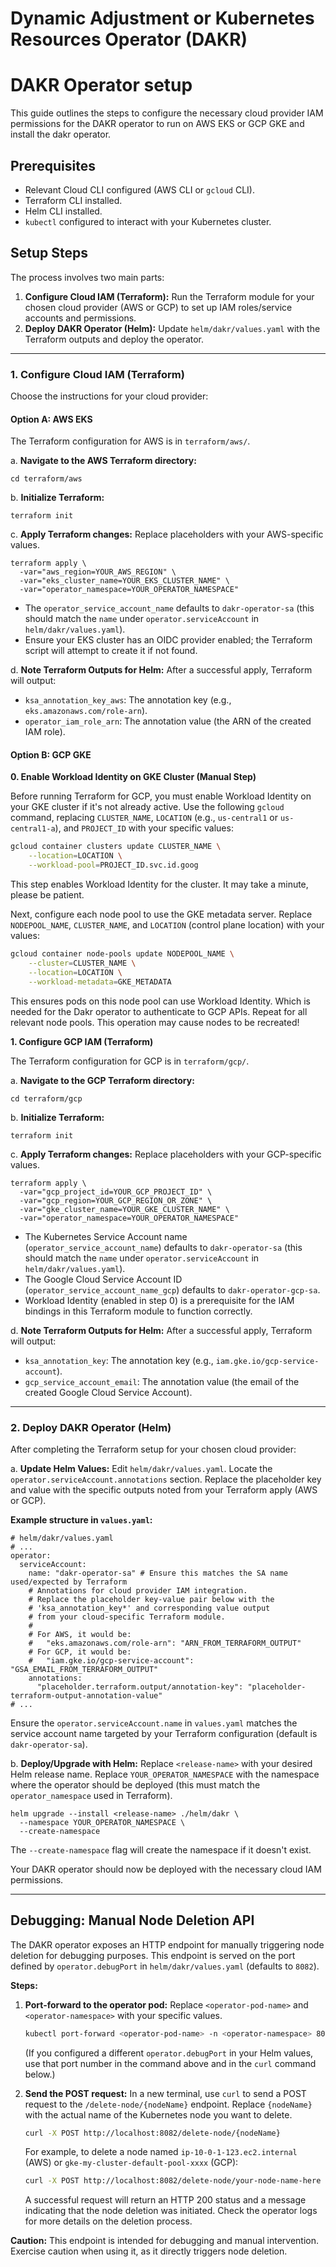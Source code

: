 # Dynamic Adjustment or Kubernetes Resources Operator (DAKR)

# DAKR Operator setup

This guide outlines the steps to configure the necessary cloud provider IAM permissions for the DAKR operator to run on AWS EKS or GCP GKE and install the dakr operator.

## Prerequisites

*   Relevant Cloud CLI configured (AWS CLI or `gcloud` CLI).
*   Terraform CLI installed.
*   Helm CLI installed.
*   `kubectl` configured to interact with your Kubernetes cluster.

## Setup Steps

The process involves two main parts:
1.  **Configure Cloud IAM (Terraform):** Run the Terraform module for your chosen cloud provider (AWS or GCP) to set up IAM roles/service accounts and permissions.
2.  **Deploy DAKR Operator (Helm):** Update `helm/dakr/values.yaml` with the Terraform outputs and deploy the operator.

---

### 1. Configure Cloud IAM (Terraform)

Choose the instructions for your cloud provider:

#### Option A: AWS EKS

The Terraform configuration for AWS is in `terraform/aws/`.

a.  **Navigate to the AWS Terraform directory:**

    cd terraform/aws

b.  **Initialize Terraform:**

    terraform init

c.  **Apply Terraform changes:**
    Replace placeholders with your AWS-specific values.

    terraform apply \
      -var="aws_region=YOUR_AWS_REGION" \
      -var="eks_cluster_name=YOUR_EKS_CLUSTER_NAME" \
      -var="operator_namespace=YOUR_OPERATOR_NAMESPACE"

  *   The `operator_service_account_name` defaults to `dakr-operator-sa` (this should match the `name` under `operator.serviceAccount` in `helm/dakr/values.yaml`).
  *   Ensure your EKS cluster has an OIDC provider enabled; the Terraform script will attempt to create it if not found.

d.  **Note Terraform Outputs for Helm:**
    After a successful apply, Terraform will output:
  *   `ksa_annotation_key_aws`: The annotation key (e.g., `eks.amazonaws.com/role-arn`).
  *   `operator_iam_role_arn`: The annotation value (the ARN of the created IAM role).

#### Option B: GCP GKE

**0. Enable Workload Identity on GKE Cluster (Manual Step)**

Before running Terraform for GCP, you must enable Workload Identity on your GKE cluster if it's not already active. Use the following `gcloud` command, replacing `CLUSTER_NAME`, `LOCATION` (e.g., `us-central1` or `us-central1-a`), and `PROJECT_ID` with your specific values:

```bash
gcloud container clusters update CLUSTER_NAME \
    --location=LOCATION \
    --workload-pool=PROJECT_ID.svc.id.goog
```

This step enables Workload Identity for the cluster. It may take a minute, please be patient.

Next, configure each node pool to use the GKE metadata server. Replace `NODEPOOL_NAME`, `CLUSTER_NAME`, and `LOCATION` (control plane location) with your values:
```bash
gcloud container node-pools update NODEPOOL_NAME \
    --cluster=CLUSTER_NAME \
    --location=LOCATION \
    --workload-metadata=GKE_METADATA
```
This ensures pods on this node pool can use Workload Identity. Which is needed for the Dakr operator to authenticate to GCP APIs. Repeat for all relevant node pools. This operation may cause nodes to be recreated!

**1. Configure GCP IAM (Terraform)**

The Terraform configuration for GCP is in `terraform/gcp/`.

a.  **Navigate to the GCP Terraform directory:**

    cd terraform/gcp

b.  **Initialize Terraform:**

    terraform init

c.  **Apply Terraform changes:**
    Replace placeholders with your GCP-specific values.

    terraform apply \
      -var="gcp_project_id=YOUR_GCP_PROJECT_ID" \
      -var="gcp_region=YOUR_GCP_REGION_OR_ZONE" \
      -var="gke_cluster_name=YOUR_GKE_CLUSTER_NAME" \
      -var="operator_namespace=YOUR_OPERATOR_NAMESPACE"

  *   The Kubernetes Service Account name (`operator_service_account_name`) defaults to `dakr-operator-sa` (this should match the `name` under `operator.serviceAccount` in `helm/dakr/values.yaml`).
  *   The Google Cloud Service Account ID (`operator_service_account_name_gcp`) defaults to `dakr-operator-gcp-sa`.
  *   Workload Identity (enabled in step 0) is a prerequisite for the IAM bindings in this Terraform module to function correctly.

d.  **Note Terraform Outputs for Helm:**
    After a successful apply, Terraform will output:
  *   `ksa_annotation_key`: The annotation key (e.g., `iam.gke.io/gcp-service-account`).
  *   `gcp_service_account_email`: The annotation value (the email of the created Google Cloud Service Account).

---

### 2. Deploy DAKR Operator (Helm)

After completing the Terraform setup for your chosen cloud provider:

a.  **Update Helm Values:**
    Edit `helm/dakr/values.yaml`. Locate the `operator.serviceAccount.annotations` section.
    Replace the placeholder key and value with the specific outputs noted from your Terraform apply (AWS or GCP).

  **Example structure in `values.yaml`:**

    # helm/dakr/values.yaml
    # ...
    operator:
      serviceAccount:
        name: "dakr-operator-sa" # Ensure this matches the SA name used/expected by Terraform
        # Annotations for cloud provider IAM integration.
        # Replace the placeholder key-value pair below with the
        # 'ksa_annotation_key*' and corresponding value output
        # from your cloud-specific Terraform module.
        #
        # For AWS, it would be:
        #   "eks.amazonaws.com/role-arn": "ARN_FROM_TERRAFORM_OUTPUT"
        # For GCP, it would be:
        #   "iam.gke.io/gcp-service-account": "GSA_EMAIL_FROM_TERRAFORM_OUTPUT"
        annotations:
          "placeholder.terraform.output/annotation-key": "placeholder-terraform-output-annotation-value"
    # ...

  Ensure the `operator.serviceAccount.name` in `values.yaml` matches the service account name targeted by your Terraform configuration (default is `dakr-operator-sa`).

b.  **Deploy/Upgrade with Helm:**
    Replace `<release-name>` with your desired Helm release name.
    Replace `YOUR_OPERATOR_NAMESPACE` with the namespace where the operator should be deployed (this must match the `operator_namespace` used in Terraform).
    
    helm upgrade --install <release-name> ./helm/dakr \
      --namespace YOUR_OPERATOR_NAMESPACE \
      --create-namespace

  The `--create-namespace` flag will create the namespace if it doesn't exist.

Your DAKR operator should now be deployed with the necessary cloud IAM permissions.

---

## Debugging: Manual Node Deletion API

The DAKR operator exposes an HTTP endpoint for manually triggering node deletion for debugging purposes. This endpoint is served on the port defined by `operator.debugPort` in `helm/dakr/values.yaml` (defaults to `8082`).

**Steps:**

1.  **Port-forward to the operator pod:**
    Replace `<operator-pod-name>` and `<operator-namespace>` with your specific values.
    ```bash
    kubectl port-forward <operator-pod-name> -n <operator-namespace> 8082:8082
    ```
    (If you configured a different `operator.debugPort` in your Helm values, use that port number in the command above and in the `curl` command below.)

2.  **Send the POST request:**
    In a new terminal, use `curl` to send a POST request to the `/delete-node/{nodeName}` endpoint. Replace `{nodeName}` with the actual name of the Kubernetes node you want to delete.
    ```bash
    curl -X POST http://localhost:8082/delete-node/{nodeName}
    ```
    For example, to delete a node named `ip-10-0-1-123.ec2.internal` (AWS) or `gke-my-cluster-default-pool-xxxx` (GCP):
    ```bash
    curl -X POST http://localhost:8082/delete-node/your-node-name-here
    ```
    A successful request will return an HTTP 200 status and a message indicating that the node deletion was initiated. Check the operator logs for more details on the deletion process.

**Caution:** This endpoint is intended for debugging and manual intervention. Exercise caution when using it, as it directly triggers node deletion.

